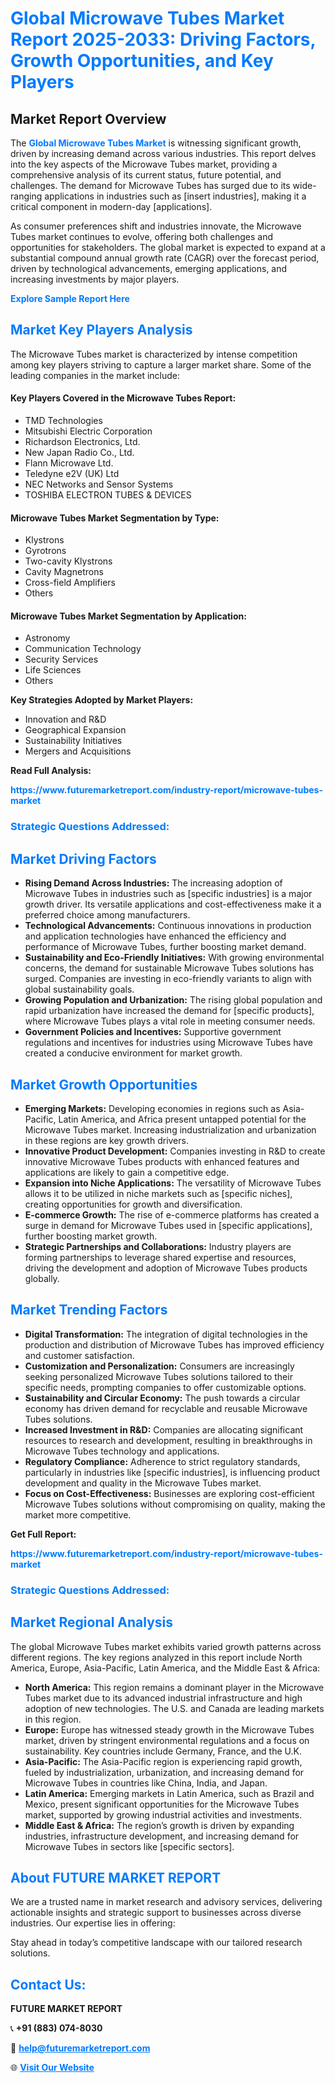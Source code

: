 <h1 style="color: #007BFF;">Global Microwave Tubes Market Report 2025-2033: Driving Factors, Growth Opportunities, and Key Players</h1>

<section id="overview">
<h2>Market Report Overview</h2>
<p>The <a href="https://www.futuremarketreport.com/industry-report/microwave-tubes-market" style="color: #007BFF; text-decoration: none;"><strong>Global Microwave Tubes Market</strong></a> is witnessing significant growth, driven by increasing demand across various industries. This report delves into the key aspects of the Microwave Tubes market, providing a comprehensive analysis of its current status, future potential, and challenges. The demand for Microwave Tubes has surged due to its wide-ranging applications in industries such as [insert industries], making it a critical component in modern-day [applications].</p>
<p>As consumer preferences shift and industries innovate, the Microwave Tubes market continues to evolve, offering both challenges and opportunities for stakeholders. The global market is expected to expand at a substantial compound annual growth rate (CAGR) over the forecast period, driven by technological advancements, emerging applications, and increasing investments by major players.</p>
</section>

<section id="overview">
<p><a href="https://www.futuremarketreport.com/request-sample/reportId=92025" style="color: #007BFF; text-decoration: none;"><strong>Explore Sample Report Here</strong></a></p>
</section>

<section id="key-players">
<h2 style="color: #007BFF;">Market Key Players Analysis</h2>
<p>The Microwave Tubes market is characterized by intense competition among key players striving to capture a larger market share. Some of the leading companies in the market include:</p>
<h4>Key Players Covered in the Microwave Tubes Report:</h4>
<ul><li>TMD Technologies</li><li>Mitsubishi Electric Corporation</li><li>Richardson Electronics, Ltd.</li><li>New Japan Radio Co., Ltd.</li><li>Flann Microwave Ltd.</li><li>Teledyne e2V (UK) Ltd</li><li>NEC Networks and Sensor Systems</li><li>TOSHIBA ELECTRON TUBES &amp; DEVICES</li></ul>
<h4>Microwave Tubes Market Segmentation by Type:</h4>
<ul><li>Klystrons</li><li>Gyrotrons</li><li>Two-cavity Klystrons</li><li>Cavity Magnetrons</li><li>Cross-field Amplifiers</li><li>Others</li></ul>

<h4>Microwave Tubes Market Segmentation by Application:</h4>
<ul><li>Astronomy</li><li>Communication Technology</li><li>Security Services</li><li>Life Sciences</li><li>Others</li></ul>
<p><strong>Key Strategies Adopted by Market Players:</strong></p>
<ul>
<li>Innovation and R&D</li>
<li>Geographical Expansion</li>
<li>Sustainability Initiatives</li>
<li>Mergers and Acquisitions</li>
</ul>
</section>

<section>
<p><strong>Read Full Analysis: </strong></p><a href="https://www.futuremarketreport.com/industry-report/microwave-tubes-market" style="color: #007BFF; text-decoration: none;"><strong>https://www.futuremarketreport.com/industry-report/microwave-tubes-market</strong></a>
<h3 style="color: #007BFF;">Strategic Questions Addressed:</h3>
</section>

<section id="driving-factors">
<h2 style="color: #007BFF;">Market Driving Factors</h2>
<ul>
<li><strong>Rising Demand Across Industries:</strong> The increasing adoption of Microwave Tubes in industries such as [specific industries] is a major growth driver. Its versatile applications and cost-effectiveness make it a preferred choice among manufacturers.</li>
<li><strong>Technological Advancements:</strong> Continuous innovations in production and application technologies have enhanced the efficiency and performance of Microwave Tubes, further boosting market demand.</li>
<li><strong>Sustainability and Eco-Friendly Initiatives:</strong> With growing environmental concerns, the demand for sustainable Microwave Tubes solutions has surged. Companies are investing in eco-friendly variants to align with global sustainability goals.</li>
<li><strong>Growing Population and Urbanization:</strong> The rising global population and rapid urbanization have increased the demand for [specific products], where Microwave Tubes plays a vital role in meeting consumer needs.</li>
<li><strong>Government Policies and Incentives:</strong> Supportive government regulations and incentives for industries using Microwave Tubes have created a conducive environment for market growth.</li>
</ul>
</section>

<section id="growth-opportunities">
<h2 style="color: #007BFF;">Market Growth Opportunities</h2>
<ul>
<li><strong>Emerging Markets:</strong> Developing economies in regions such as Asia-Pacific, Latin America, and Africa present untapped potential for the Microwave Tubes market. Increasing industrialization and urbanization in these regions are key growth drivers.</li>
<li><strong>Innovative Product Development:</strong> Companies investing in R&D to create innovative Microwave Tubes products with enhanced features and applications are likely to gain a competitive edge.</li>
<li><strong>Expansion into Niche Applications:</strong> The versatility of Microwave Tubes allows it to be utilized in niche markets such as [specific niches], creating opportunities for growth and diversification.</li>
<li><strong>E-commerce Growth:</strong> The rise of e-commerce platforms has created a surge in demand for Microwave Tubes used in [specific applications], further boosting market growth.</li>
<li><strong>Strategic Partnerships and Collaborations:</strong> Industry players are forming partnerships to leverage shared expertise and resources, driving the development and adoption of Microwave Tubes products globally.</li>
</ul>
</section>

<section id="trending-factors">
<h2 style="color: #007BFF;">Market Trending Factors</h2>
<ul>
<li><strong>Digital Transformation:</strong> The integration of digital technologies in the production and distribution of Microwave Tubes has improved efficiency and customer satisfaction.</li>
<li><strong>Customization and Personalization:</strong> Consumers are increasingly seeking personalized Microwave Tubes solutions tailored to their specific needs, prompting companies to offer customizable options.</li>
<li><strong>Sustainability and Circular Economy:</strong> The push towards a circular economy has driven demand for recyclable and reusable Microwave Tubes solutions.</li>
<li><strong>Increased Investment in R&D:</strong> Companies are allocating significant resources to research and development, resulting in breakthroughs in Microwave Tubes technology and applications.</li>
<li><strong>Regulatory Compliance:</strong> Adherence to strict regulatory standards, particularly in industries like [specific industries], is influencing product development and quality in the Microwave Tubes market.</li>
<li><strong>Focus on Cost-Effectiveness:</strong> Businesses are exploring cost-efficient Microwave Tubes solutions without compromising on quality, making the market more competitive.</li>
</ul>
</section>

<section>
<p><strong>Get Full Report: </strong></p><a href="https://www.futuremarketreport.com/industry-report/microwave-tubes-market" style="color: #007BFF; text-decoration: none;"><strong>https://www.futuremarketreport.com/industry-report/microwave-tubes-market</strong></a>
<h3 style="color: #007BFF;">Strategic Questions Addressed:</h3>
</section>


<section id="regional-analysis">
<h2 style="color: #007BFF;">Market Regional Analysis</h2>
<p>The global Microwave Tubes market exhibits varied growth patterns across different regions. The key regions analyzed in this report include North America, Europe, Asia-Pacific, Latin America, and the Middle East & Africa:</p>
<ul>
<li><strong>North America:</strong> This region remains a dominant player in the Microwave Tubes market due to its advanced industrial infrastructure and high adoption of new technologies. The U.S. and Canada are leading markets in this region.</li>
<li><strong>Europe:</strong> Europe has witnessed steady growth in the Microwave Tubes market, driven by stringent environmental regulations and a focus on sustainability. Key countries include Germany, France, and the U.K.</li>
<li><strong>Asia-Pacific:</strong> The Asia-Pacific region is experiencing rapid growth, fueled by industrialization, urbanization, and increasing demand for Microwave Tubes in countries like China, India, and Japan.</li>
<li><strong>Latin America:</strong> Emerging markets in Latin America, such as Brazil and Mexico, present significant opportunities for the Microwave Tubes market, supported by growing industrial activities and investments.</li>
<li><strong>Middle East & Africa:</strong> The region’s growth is driven by expanding industries, infrastructure development, and increasing demand for Microwave Tubes in sectors like [specific sectors].</li>
</ul>
</section>

<footer>
<h2 style="color: #007BFF;">About FUTURE MARKET REPORT</h2>
<p>We are a trusted name in market research and advisory services, delivering actionable insights and strategic support to businesses across diverse industries. Our expertise lies in offering:</p>

<p>Stay ahead in today’s competitive landscape with our tailored research solutions.</p>

<h2 style="color: #007BFF;">Contact Us:</h2>
<p><strong>FUTURE MARKET REPORT</strong></p>
<p>📞 <strong>+91 (883) 074-8030</strong></p>
<p>📧 <strong><a href="mailto:help@futuremarketreport.com" style="color: #007BFF;">help@futuremarketreport.com</a></strong></p>
<p>🌐 <strong><a href="https://www.futuremarketreport.com/" style="color: #007BFF;">Visit Our Website</a></strong></p>
</footer>